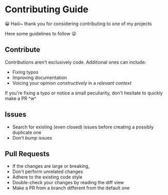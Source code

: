 # Contributing Guide

:grinning: Haiii~ thank you for considering contributing to one of my projects

Here some guidelines to follow :stuck_out_tongue_winking_eye:

## Contribute

Contributions aren't exclusively code. Additional ones can include:

- Fixing typos
- Improving documentation
- Voicing your opinion _constructively_ in a _relevant context_

If you're fixing a typo or notice a small peculiarity, don't hesitate to quickly make a PR ^w^

## Issues

- Search for existing (even closed) issues before creating a possibly duplicate one
- Don't _bump_ issues

## Pull Requests

- If the changes are large or breaking,
- Don't perform unrelated changes
- Adhere to the existing code style
- Double-check your changes by reading the diff view
- Make a PR from a branch different from the default one
